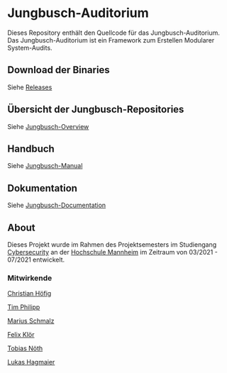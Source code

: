 # Jungbusch-Auditorium

Dieses Repository enthält den Quellcode für das Jungbusch-Auditorium. Das Jungbusch-Auditorium ist ein Framework zum Erstellen Modularer System-Audits.

## Download der Binaries

Siehe [Releases](https://github.com/Jungbusch-Softwareschmiede/jungbusch-auditorium/releases)

## Übersicht der Jungbusch-Repositories

Siehe [Jungbusch-Overview](https://github.com/Jungbusch-Softwareschmiede/jungbusch-overview)

## Handbuch

Siehe [Jungbusch-Manual](https://github.com/Jungbusch-Softwareschmiede/jungbusch-manual)

## Dokumentation

Siehe [Jungbusch-Documentation](https://github.com/Jungbusch-Softwareschmiede/jungbusch-documentation)

## About

Dieses Projekt wurde im Rahmen des Projektsemesters im Studiengang [Cybersecurity](https://www.hs-mannheim.de/studieninteressierte/unsere-studiengaenge/bachelorstudiengaenge/cyber-security.html) an der [Hochschule Mannheim](https://www.hs-mannheim.de/) im Zeitraum von 03/2021 - 07/2021 entwickelt.

### Mitwirkende 

[Christian Höfig](https://github.com/cookieChrissi) 

[Tim Philipp](https://github.com/TimPhi) 
 
[Marius Schmalz](https://github.com/ByteSizedMarius) 
 
[Felix Klör](https://github.com/prefixFelix) 
 
[Tobias Nöth](https://github.com/Tobias01101110) 
 
[Lukas Hagmaier](https://github.com/Lucky-180) 

